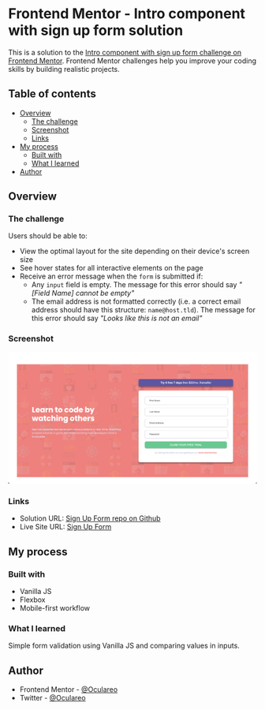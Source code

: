 # Frontend Mentor - Intro component with sign up form solution

This is a solution to the [Intro component with sign up form challenge on Frontend Mentor](https://www.frontendmentor.io/challenges/intro-component-with-signup-form-5cf91bd49edda32581d28fd1). Frontend Mentor challenges help you improve your coding skills by building realistic projects.

## Table of contents

- [Overview](#overview)
  - [The challenge](#the-challenge)
  - [Screenshot](#screenshot)
  - [Links](#links)
- [My process](#my-process)
  - [Built with](#built-with)
  - [What I learned](#what-i-learned)
- [Author](#author)

## Overview

### The challenge

Users should be able to:

- View the optimal layout for the site depending on their device's screen size
- See hover states for all interactive elements on the page
- Receive an error message when the `form` is submitted if:
  - Any `input` field is empty. The message for this error should say _"[Field Name] cannot be empty"_
  - The email address is not formatted correctly (i.e. a correct email address should have this structure: `name@host.tld`). The message for this error should say _"Looks like this is not an email"_

### Screenshot

![](./images/screenshot.png)

### Links

- Solution URL: [Sign Up Form repo on Github](https://github.com/Oculareo/sign-up-form)
- Live Site URL: [Sign Up Form](https://sign-up-form-omega.vercel.app/)

## My process

### Built with

- Vanilla JS
- Flexbox
- Mobile-first workflow

### What I learned

Simple form validation using Vanilla JS and comparing values in inputs.

## Author

- Frontend Mentor - [@Oculareo](https://www.frontendmentor.io/profile/Oculareo)
- Twitter - [@Oculareo](https://twitter.com/Oculareo1)
